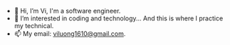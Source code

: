 - 👋 Hi, I’m Vi, I'm a software engineer.
- 👀 I’m interested in coding and technology... And this is where I practice my technical.
- 📫 My email: viluong1610@gmail.com.

<!---
viluong/viluong is a ✨ special ✨ repository because its `README.md` (this file) appears on your GitHub profile.
You can click the Preview link to take a look at your changes.
--->
